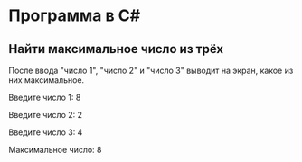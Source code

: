 # Программа в C#

## Найти максимальное число из трёх

После ввода "число 1", "число 2" и "число 3" выводит на экран, какое из них максимальное.

Введите число 1: 8

Введите число 2: 2

Введите число 3: 4

Максимальное число: 
8